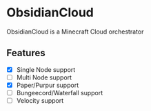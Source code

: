 # ObsidianCloud
ObsidianCloud is a Minecraft Cloud orchestrator
## Features
- [x] Single Node support
- [ ] Multi Node support
- [x] Paper/Purpur support
- [ ] Bungeecord/Waterfall support
- [ ] Velocity support